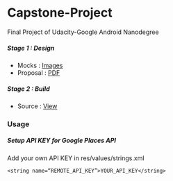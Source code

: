 # Capstone-Project
Final Project of Udacity-Google Android Nanodegree
 
##### Stage 1 : Design
- Mocks : [Images](https://github.com/mhetrerajat/Capstone-Project/tree/master/Stage%201%20-%20Design%20-%20Mocks)
- Proposal : [PDF](https://github.com/mhetrerajat/Capstone-Project/blob/master/Capstone_Stage1.pdf)

##### Stage 2 : Build
- Source : [View](https://github.com/mhetrerajat/Capstone-Project/tree/master/Stage-2/Backpacker)

### Usage

##### Setup API KEY for Google Places API
Add your own API KEY in res/values/strings.xml
```
<string name=“REMOTE_API_KEY”>YOUR_API_KEY</string>
```

